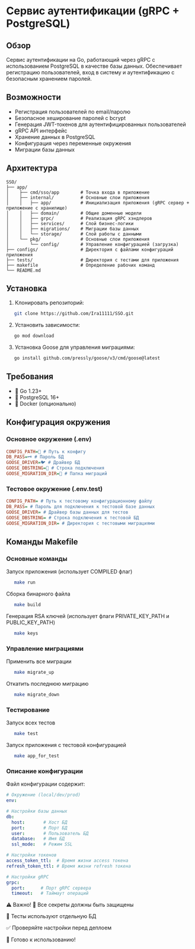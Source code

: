 # Сервис аутентификации (gRPC + PostgreSQL)

## Обзор

Сервис аутентификации на Go, работающий через gRPC с использованием PostgreSQL в качестве базы данных. 
Обеспечивает регистрацию пользователей, вход в систему и аутентификацию с безопасным хранением паролей.

## Возможности

- Регистрация пользователей по email/паролю
- Безопасное хеширование паролей с bcrypt
- Генерация JWT-токенов для аутентифицированных пользователей
- gRPC API интерфейс
- Хранение данных в PostgreSQL
- Конфигурация через переменные окружения
- Миграции базы данных

## Архитектура

```
SSO/
├── app/
│    ├── cmd/sso/app        # Точка входа в приложение
│    ├── internal/          # Основные слои приложения
│    │   ├── app/           # Инициализация приложения (gRPC сервер + приложение с хранилище)
│    │   ├── domain/        # Общие доменные модели
│    │   ├── grpc/          # Реализация gRPC хэндлеров
│    │   ├── services/      # Слой бизнес-логики
│    │   ├── migrations/    # Миграции базы данных
│    │   └── storage/       # Слой работы с данными
│    └── pkg/               # Основные слои приложения
│        └── config/        # Управление конфигурацией (загрузка)   
├── configs/                # Директория с файлами конфигураций приложения   
├── tests/                  # Директория с тестами для приложения
├── makefile                # Определение рабочих команд
└── README.md
```

## Установка

1. Клонировать репозиторий:
```bash
   git clone https://github.com/Ira11111/SSO.git
   ```
2. Установить зависимости:
```bash
   go mod download
   ```
3. Установка Goose для управления миграциями:
```bash
   go install github.com/pressly/goose/v3/cmd/goose@latest
   ```

## Требования
- 🐹 Go 1.23+
- 🐘 PostgreSQL 16+
- 🐳 Docker (опционально)


## Конфигурация окружения

### Основное окружение (.env)
```ini
CONFIG_PATH=📍 # Путь к конфигу
DB_PASS=🗝️ # Пароль БД
GOOSE_DRIVER=🐦 # Драйвер БД
GOOSE_DBSTRING=🔌 # Строка подключения
GOOSE_MIGRATION_DIR=📂 # Папка миграций
```
### Тестовое окружение (.env.test)
```ini
CONFIG_PATH= # Путь к тестовому конфигурационному файлу
DB_PASS= # Пароль для подключения к тестовой базе данных
GOOSE_DRIVER= # Драйвер базы данных для тестов
GOOSE_DBSTRING= # Строка подключения к тестовой БД
GOOSE_MIGRATION_DIR= # Директория с тестовыми миграциями
```

## Команды Makefile

### Основные команды
Запуск приложения (использует COMPILED флаг) 
   ```bash
      make run
   ```

Сборка бинарного файла
   ```bash
      make build
   ```

Генерация RSA ключей (использует флаги PRIVATE_KEY_PATH и PUBLIC_KEY_PATH)
   ```bash
      make keys
   ```

### Управление миграциями
Применить все миграции
   ```bash
      make migrate_up
   ````
Откатить последнюю миграцию
   ```bash
      make migrate_down
   ```

### Тестирование
Запуск всех тестов
   ```bash
      make test
   ```   
Запуск приложения с тестовой конфигурацией
   ```bash
      make app_for_test
   ```

### Описание конфигурации
Файл конфигурации содержит:

```yaml
# Окружение (local/dev/prod)
env: 

# Настройки базы данных
db:
  host:       # Хост БД
  port:       # Порт БД
  user:       # Пользователь БД
  database:   # Имя БД
  ssl_mode:   # Режим SSL

# Настройки токенов
access_token_ttl:  # Время жизни access токена
refresh_token_ttl: # Время жизни refresh токена

# Настройки gRPC
grpc:
  port:      # Порт gRPC сервера
  timeout:   # Таймаут операций
```

⚠️ Важно!
🔐 Все секреты должны быть защищены

🧪 Тесты используют отдельную БД

✅ Проверяйте настройки перед деплоем

🎉 Готово к использованию!